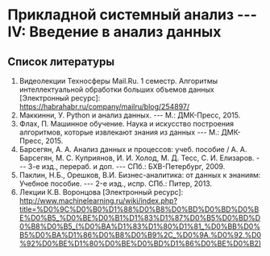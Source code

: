 # Прикладной системный анализ --- IV: Введение в анализ данных

## Список литературы

1. Видеолекции Техносферы Mail.Ru. 1 семестр. Алгоритмы интеллектуальной обработки больших объемов данных [Электронный ресурс]: https://habrahabr.ru/company/mailru/blog/254897/
2. Маккинни, У. Python и анализ данных. --- М.: ДМК-Пресс, 2015.
3. Флах, П. Машинное обучение. Наука и искусство построения алгоритмов, которые извлекают знания из данных --- М.: ДМК-Пресс, 2015.
4. Барсегян, А. А. Анализ данных и процессов: учеб. пособие / А. А. Барсегян, 
 М. С. Куприянов, И. И. Холод, М. Д. Тесс, С. И. Елизаров. --- 3-е изд., перераб. и доп. --- СПб.: БХВ-Петербург, 2009.
5. Паклин, Н.Б., Орешков, В.И. Бизнес-аналитика: от данных к энаниям: Учебное пособие. --- 2-e иэд., испр. СПб.: Питер, 2013.
6. Лекции К.В. Воронцова [Электронный ресурс]: http://www.machinelearning.ru/wiki/index.php?title=%D0%9C%D0%B0%D1%88%D0%B8%D0%BD%D0%BD%D0%BE%D0%B5_%D0%BE%D0%B1%D1%83%D1%87%D0%B5%D0%BD%D0%B8%D0%B5_(%D0%BA%D1%83%D1%80%D1%81_%D0%BB%D0%B5%D0%BA%D1%86%D0%B8%D0%B9%2C_%D0%9A.%D0%92.%D0%92%D0%BE%D1%80%D0%BE%D0%BD%D1%86%D0%BE%D0%B2)
